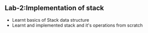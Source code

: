 ## Lab-2:Implementation of stack

* Learnt basics of Stack data structure
* Learnt and implemented stack and it's operations from scratch